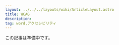 ```yaml
---
layout: ../../../layouts/wiki/ArticleLayout.astro
title: WCAG
description:
tag: word,アクセシビリティ
---
```


この記事は準備中です。